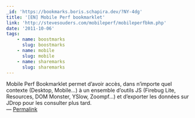 ```yaml
---
_id: 'https://bookmarks.boris.schapira.dev/?NY-4dg'
title: '[EN] Mobile Perf bookmarklet'
link: 'http://stevesouders.com/mobileperf/mobileperfbkm.php'
date: '2011-10-06'
tags:
    - name: boostmarks
      slug: boostmarks
    - name: mobile
      slug: mobile
    - name: sharemarks
      slug: sharemarks
---
```


Mobile Perf Bookmarklet permet d’avoir accès, dans n’importe quel contexte
(Desktop, Mobile…) à un ensemble d’outils JS (Firebug Lite, Resources, DOM
Monster, YSlow, Zoompf…) et d’exporter les données sur JDrop pour les consulter
plus tard. <br>&#8212;
<a href="https://bookmarks.boris.schapira.dev/?NY-4dg" title="Permalink">Permalink</a>
